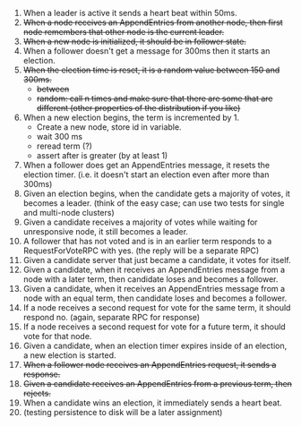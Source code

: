 1) When a leader is active it sends a heart beat within 50ms.
2) ~~When a node receives an AppendEntries from another node, then first node remembers that other node is the current leader.~~
3) ~~When a new node is initialized, it should be in follower state.~~
4) When a follower doesn't get a message for 300ms then it starts an election.
5) ~~When the election time is reset, it is a random value between 150 and 300ms.~~
    - ~~between~~
    - ~~random: call n times and make sure that there are some that are different (other properties of the distribution if you like)~~
6) When a new election begins, the term is incremented by 1.
    - Create a new node, store id in variable.
    - wait 300 ms
    - reread term (?)
    - assert after is greater (by at least 1)
7) When a follower does get an AppendEntries message, it resets the election timer. (i.e. it doesn't start an election even after more than 300ms)
8) Given an election begins, when the candidate gets a majority of votes, it becomes a leader. (think of the easy case; can use two tests for single and multi-node clusters)
9) Given a candidate receives a majority of votes while waiting for unresponsive node, it still becomes a leader.
10) A follower that has not voted and is in an earlier term responds to a RequestForVoteRPC with yes. (the reply will be a separate RPC)
11) Given a candidate server that just became a candidate, it votes for itself.
12) Given a candidate, when it receives an AppendEntries message from a node with a later term, then candidate loses and becomes a follower.
13) Given a candidate, when it receives an AppendEntries message from a node with an equal term, then candidate loses and becomes a follower.
14) If a node receives a second request for vote for the same term, it should respond no. (again, separate RPC for response)
15) If a node receives a second request for vote for a future term, it should vote for that node.
16) Given a candidate, when an election timer expires inside of an election, a new election is started.
17) ~~When a follower node receives an AppendEntries request, it sends a response.~~
18) ~~Given a candidate receives an AppendEntries from a previous term, then rejects.~~
19) When a candidate wins an election, it immediately sends a heart beat.
20) (testing persistence to disk will be a later assignment)